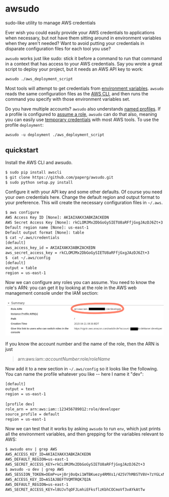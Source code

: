 # awsudo
sudo-like utility to manage AWS credentials

Ever wish you could easily provide your AWS credentials to applications when
necessary, but not have them sitting around in environment variables when they
aren't needed? Want to avoid putting your credentials in disparate
configuration files for each tool you use?

`awsudo` works just like sudo: stick it before a command to run that command in
a context that has access to your AWS credentials. Say you wrote a great script
to deploy your project, but it needs an AWS API key to work:

    awsudo ./aws_deployment_script

Most tools will attempt to get credentials from [environment variables].
`awsudo` reads the same configuration files as the [AWS CLI], and then runs the
command you specify with those environment variables set.

Do you have multiple accounts? `awsudo` also understands [named profiles]. If a
profile is configured to [assume a role], `awsudo` can do that also, meaning
you can easily use [temporary credentials] with most AWS tools. To use the
profile `deployment`:

    awsudo -u deployment ./aws_deployment_script

  [environment variables]: http://docs.aws.amazon.com/cli/latest/userguide/cli-chap-getting-started.html#cli-environment
  [AWS CLI]: http://aws.amazon.com/cli/
  [named profiles]: http://docs.aws.amazon.com/cli/latest/userguide/cli-chap-getting-started.html#cli-multiple-profiles
  [assume a role]: http://docs.aws.amazon.com/cli/latest/userguide/cli-roles.html
  [temporary credentials]: http://docs.aws.amazon.com/STS/latest/UsingSTS/Welcome.html

## quickstart

Install the AWS CLI and awsudo.

```console
$ sudo pip install awscli
$ git clone https://github.com/paperg/awsudo.git
$ sudo python setup.py install
```

Configure it with your API key and some other defaults. Of course you need your
own credentials here. Change the default region and output format to your
preference. This will create the necessary configuration files in `~/.aws`.

```console
$ aws configure
AWS Access Key ID [None]: AKIAIXAKX3ABKZACKEDN
AWS Secret Access Key [None]: rkCLOMJMx2DbGoGySIETU8aRFfjGxgJAzDJ6Zt+3
Default region name [None]: us-east-1
Default output format [None]: table
$ cat ~/.aws/credentials
[default]
aws_access_key_id = AKIAIXAKX3ABKZACKEDN
aws_secret_access_key = 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
$  cat ~/.aws/config
[default]
output = table
region = us-east-1
```

Now we can configure any roles you can assume. You need to know the role's ARN:
you can get it by looking at the role in the AWS web management console under
the IAM section:

![screenshot of web console](doc/arn.png)

If you know the account number and the name of the role, then the ARN is just

> arn:aws:iam::*accountNumber*:role/*roleName*

Now add it to a new section in `~/.aws/config` so it looks like the following.
You can name the profile whatever you like -- here I name it "dev":

```
[default]
output = text
region = us-east-1

[profile dev]
role_arn = arn:aws:iam::123456789012:role/developer
source_profile = default
region = us-east-1
```

Now we can test that it works by asking `awsudo` to run `env`, which just
prints all the environment variables, and then grepping for the variables
relevant to AWS:

```console
$ awsudo env | grep AWS
AWS_ACCESS_KEY_ID=AKIAIXAKX3ABKZACKEDN
AWS_DEFAULT_REGION=us-east-1
AWS_SECRET_ACCESS_KEY=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
$ awsudo -u dev | grep AWS
AWS_SESSION_TOKEN=OEmP+u+j0rj0oQxi1WTBKuezy4RMXs1/425V7hM8STV8V+7zYGLxNCnEqSiqEzc/RROR3Iu4exE+lPVWcvMb6Oc3jX4N/XLj2398jzih15K/eZY10fRpp9rYEPry9tWUCua96eHNtFEA2zzmrGD6sl+YAiiScP+JuzPhbpa3j3qDeRem9m6Lvq7Yh2grNl5PBLlu3Nwg4miKa1y7re6lopY/JURGyJlhWCFnpp54h5MKy8LQZRezze3ADkCW2ki5TI7dtKZIoKHiXKKOXcSRTj2ajcVrVFBln/KlO/lGCMeoodO/piIvNZHdo6LINB8qVRC2oif2kmLEZASKRB5ytbASxG2fyzN9rJkhGAgilvigTijmNt1Tf0hJK2tE+zX2eQ==
AWS_ACCESS_KEY_ID=ASIAJBEFTVQMTRQK7Q2A
AWS_DEFAULT_REGION=us-east-1
AWS_SECRET_ACCESS_KEY=l8UJvTqOFJLmhiEFksflzKbhCOCmoVf3vAYkAtTw
```
